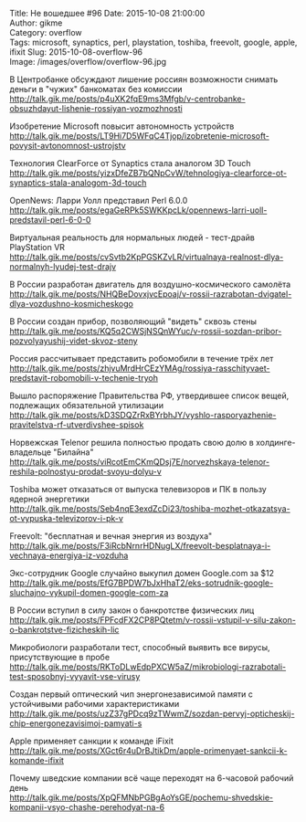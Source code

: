 Title: Не вошедшее #96
Date: 2015-10-08 21:00:00  
Author: gikme  
Category: overflow  
Tags: microsoft, synaptics, perl, playstation, toshiba, freevolt, google, apple, ifixit
Slug: 2015-10-08-overflow-96  
Image: /images/overflow/overflow-96.jpg


В Центробанке обсуждают лишение россиян возможности снимать деньги в "чужих" банкоматах без комиссии  
<http://talk.gik.me/posts/p4uXK2fqE9ms3Mfgb/v-centrobanke-obsuzhdayut-lishenie-rossiyan-vozmozhnosti>

Изобретение Microsoft повысит автономность устройств  
<http://talk.gik.me/posts/LT9Hi7D5WFqC4Tjop/izobretenie-microsoft-povysit-avtonomnost-ustrojstv>

Технология ClearForce от Synaptics стала аналогом 3D Touch  
<http://talk.gik.me/posts/yizxDfeZB7bQNpCvW/tehnologiya-clearforce-ot-synaptics-stala-analogom-3d-touch>

OpenNews: Ларри Уолл представил Perl 6.0.0  
<http://talk.gik.me/posts/egaGeRPk5SWKKpcLk/opennews-larri-uoll-predstavil-perl-6-0-0>

Виртуальная реальность для нормальных людей - тест-драйв PlayStation VR  
<http://talk.gik.me/posts/cvSvtb2KpPGSKZvLR/virtualnaya-realnost-dlya-normalnyh-lyudej-test-drajv>

В России разработан двигатель для воздушно-космического самолёта  
<http://talk.gik.me/posts/NHQBeDovxjvcEpoaj/v-rossii-razrabotan-dvigatel-dlya-vozdushno-kosmicheskogo>

В России создан прибор, позволяющий "видеть" сквозь стены  
<http://talk.gik.me/posts/KQ5q2CWSjNSQnWYuc/v-rossii-sozdan-pribor-pozvolyayushij-videt-skvoz-steny>

Россия рассчитывает представить робомобили в течение трёх лет  
<http://talk.gik.me/posts/zhjvuMrdHrCEzYMAg/rossiya-rasschityvaet-predstavit-robomobili-v-techenie-tryoh>

Вышло распоряжение Правительства РФ, утвердившее список вещей, подлежащих обязательной утилизации  
<http://talk.gik.me/posts/kD3SDQZrRxBYrbhJY/vyshlo-rasporyazhenie-pravitelstva-rf-utverdivshee-spisok>

Норвежская Telenor решила полностью продать свою долю в холдинге-владельце "Билайна"  
<http://talk.gik.me/posts/viRcotEmCKmQDsj7E/norvezhskaya-telenor-reshila-polnostyu-prodat-svoyu-dolyu-v>

Toshiba может отказаться от выпуска телевизоров и ПК в пользу ядерной энергетики  
<http://talk.gik.me/posts/Seb4nqE3exdZcDi23/toshiba-mozhet-otkazatsya-ot-vypuska-televizorov-i-pk-v>

Freevolt: "бесплатная и вечная энергия из воздуха"  
<http://talk.gik.me/posts/F3iRcbNrnrHDNugLX/freevolt-besplatnaya-i-vechnaya-energiya-iz-vozduha>

Экс-сотрудник Google случайно выкупил домен Google.com за $12  
<http://talk.gik.me/posts/EfG7BPDW7bJxHhaT2/eks-sotrudnik-google-sluchajno-vykupil-domen-google-com-za>

В России вступил в силу закон о банкротстве физических лиц  
<http://talk.gik.me/posts/FPFcdFX2CP8PQtetm/v-rossii-vstupil-v-silu-zakon-o-bankrotstve-fizicheskih-lic>

Микробиологи разработали тест, способный выявить все вирусы, присутствующие в пробе  
<http://talk.gik.me/posts/RKToDLwEdpPXCW5aZ/mikrobiologi-razrabotali-test-sposobnyj-vyyavit-vse-virusy>

Создан первый оптический чип энергонезависимой памяти с устойчивыми рабочими характеристиками  
<http://talk.gik.me/posts/uzZ37gPDcq9zTWwmZ/sozdan-pervyj-opticheskij-chip-energonezavisimoj-pamyati-s>

Apple применяет санкции к команде iFixit  
<http://talk.gik.me/posts/XGct6r4uDrBJtikDm/apple-primenyaet-sankcii-k-komande-ifixit>

Почему шведские компании всё чаще переходят на 6-часовой рабочий день  
<http://talk.gik.me/posts/XpQFMNbPGBgAoYsGE/pochemu-shvedskie-kompanii-vsyo-chashe-perehodyat-na-6>
